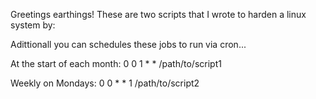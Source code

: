 Greetings earthings! These are two scripts that I wrote to harden a linux system by: 

Adittionall you can schedules these jobs to run via cron...

At the start of each month:
0 0 1 * * /path/to/script1

Weekly on Mondays:
0 0 * * 1 /path/to/script2
